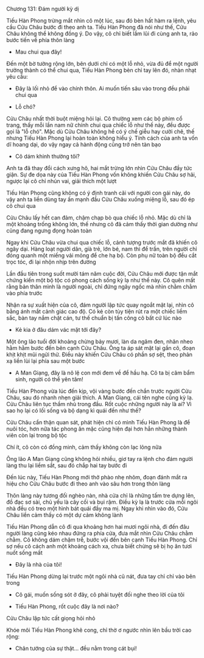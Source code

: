 




Chương 131: Đám người kỳ dị

Tiếu Hàn Phong trừng mắt nhìn cô một lúc, sau đó bèn hất hàm ra lệnh, yêu cầu Cửu Châu bước đi theo anh ta. Tiếu Hàn Phong đã nói như thế, Cửu Châu không thể không đồng ý. Do vậy, cô chỉ biết lầm lũi đi cùng anh ta, rảo bước tiến về phía thôn làng

- Mau chui qua đây!

Đến một bờ tường rộng lớn, bên dưới chỉ có một lỗ nhỏ, vừa đủ để một người trưởng thành có thể chui qua, Tiếu Hàn Phong bèn chỉ tay lên đó, nhàn nhạt yêu cầu:

- Đây là lối nhỏ để vào chính thôn. Ai muốn tiến sâu vào trong đều phải chui qua

- Lỗ chó?

Cửu Châu nhất thời buột miệng hỏi lại. Cô thường xem các bộ phim cổ trang, thấy mỗi lần nam nữ chính chui qua chiếc lỗ như thế này, đều được gọi là "lỗ chó". Mặc dù Cửu Châu không hề có ý chế giễu hay cười chê, thế nhưng Tiếu Hàn Phong lại hoàn toàn không hiểu ý. Tính cách của anh ta vốn dĩ hoang dại, do vậy ngay cả hành động cũng trở nên tàn bạo


- Cô dám khinh thường tôi?

Anh ta đã thay đổi cách xưng hô, hai mắt trừng lớn nhìn Cửu Châu đầy tức giận. Sự đe dọa này của Tiếu Hàn Phong vốn không khiến Cửu Châu sợ hãi, ngược lại cô chỉ nhún vai, giải thích một lượt

Tiếu Hàn Phong cũng không có ý định tranh cãi với người con gái này, do vậy anh ta liền dùng tay ấn mạnh đầu Cửu Châu xuống miệng lỗ, sau đó ép cô chui qua

Cửu Châu lấy hết can đảm, chậm chạp bò qua chiếc lỗ nhỏ. Mặc dù chỉ là một khoảng trống không lớn, thế nhưng cô đã cảm thấy thời gian dường như cũng đang ngưng đọng hoàn toàn

Ngay khi Cửu Châu vừa chui qua chiếc lỗ, cảnh tượng trước mắt đã khiến cô ngây dại. Hàng loạt người dân, già trẻ, lớn bé, nam thì để trần, trên người chỉ đóng quanh một miếng vải mỏng để che hạ bộ. Còn phụ nữ toàn bộ đều cắt trọc tóc, đi lại nhộn nhịp trên đường

Lần đầu tiên trong suốt mười tám năm cuộc đời, Cửu Châu mới được tận mắt chứng kiến một bộ tộc có phong cách sống kỳ lạ như thế này. Cô quên mất rằng bản thân mình là người ngoài, chỉ đứng ngây ngốc mà nhìn chằm chằm vào phía trước

Nhận ra sự xuất hiện của cô, đám người lập tức quay ngoắt mặt lại, nhìn cô bằng ánh mắt cảnh giác cao độ. Có kẻ còn tùy tiện rút ra một chiếc liềm sắc, bàn tay nắm chặt cán, tư thế chuẩn bị tấn công cô bất cứ lúc nào

- Kẻ kia ở đâu dám vác mặt tới đây?

Một ông lão tuổi đời khoảng chừng bảy mươi, làn da ngăm đen, nhăn nheo hằm hằm bước đến bên cạnh Cửu Châu. Ông ta áp sát mặt lại gần cô, đoạn khịt khịt mũi ngửi thử. Điều này khiến Cửu Châu có phần sợ sệt, theo phản xạ liền lùi lại phía sau một bước


- A Man Giạng, đây là nô lệ con mới đem về để hầu hạ. Cô ta bị câm bẩm sinh, người có thể yên tâm!

Tiếu Hàn Phong vừa lúc đến kịp, vội vàng bước đến chắn trước người Cửu Châu, sau đó nhanh nhẹn giải thích. A Man Giạng, cái tên nghe cũng kỳ lạ. Cửu Châu liên tục thầm nhủ trong đầu. Rốt cuộc những người này là ai? Vì sao họ lại có lối sống và bộ dạng kì quái đến như thế?

Cửu Châu cẩn thận quan sát, phát hiện chỉ có mình Tiếu Hàn Phong là để nuôi tóc, hơn nữa tác phong ăn mặc cũng hiện đại hơn hẳn những thành viên còn lại trong bộ tộc

Chí ít, cô còn có đồng minh, cảm thấy không còn lạc lõng nữa

Ông lão A Man Giạng cũng không hỏi nhiều, giơ tay ra lệnh cho đám người làng thu lại liềm sắt, sau đó chắp hai tay bước đi

Đến lúc này, Tiếu Hàn Phong mới thở phào nhẹ nhõm, đoạn đánh mắt ra hiệu cho Cửu Châu bước đi theo anh vào sâu hơn trong thôn làng

Thôn làng này tương đối nghèo nàn, nhà cửa chỉ là những tấm tre dựng lên, đồ đạc sơ sài, chủ yếu là cây cối và bụi rậm. Điều kỳ lạ là trước cửa mỗi ngôi nhà đều có treo một hình bát quái đầy ma mị. Ngay khi nhìn vào đó, Cửu Châu liền cảm thấy có một dự cảm không lành

Tiếu Hàn Phong dẫn cô đi qua khoảng hơn hai mươi ngôi nhà, đi đến đâu người làng cũng kéo nhau đứng ra phía cửa, đưa mắt nhìn Cửu Châu chằm chằm. Cô không dám chậm trễ, bước vội đến bên cạnh Tiếu Hàn Phong. Chỉ sợ nếu cô cách anh một khoảng cách xa, chưa biết chừng sẽ bị họ ăn tươi nuốt sống mất

- Đây là nhà của tôi!

Tiếu Hàn Phong dừng lại trước một ngôi nhà cũ nát, đưa tay chỉ chỉ vào bên trong

- Cô gái, muốn sống sót ở đây, cô phải tuyệt đối nghe theo lời của tôi

- Tiếu Hàn Phong, rốt cuộc đây là nơi nào?

Cửu Châu lập tức cất giọng hỏi nhỏ

Khóe môi Tiếu Hàn Phong khẽ cong, chỉ thờ ơ ngước nhìn lên bầu trời cao rộng:

- Chân tướng của sự thật... đều nằm trong cát bụi!




